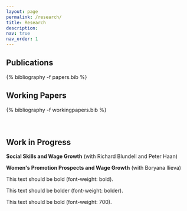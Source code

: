 ```yaml
---
layout: page
permalink: /research/
title: Research
description: 
nav: true
nav_order: 1
---
```


<!-- _pages/publications.md -->

<!-- Bibsearch Feature  {% include bib_search.liquid %}  -->


<div class="publications">
    <h2>Publications</h2>
    {% bibliography -f papers.bib %}
</div>

<div class="publications">
<h2>Working Papers</h2>
{% bibliography -f workingpapers.bib %}
</div>



<div style="height: 10mm;"></div>


<!-- inside div block in md file need to use html code -->
<div class="publications">
  <h2>Work in Progress</h2>

  <p><strong>Social Skills and Wage Growth</strong> (with Richard Blundell and Peter Haan)</p>

  <p><strong>Women's Promotion Prospects and Wage Growth</strong> (with Boryana Ilieva)</p>

  <p class="test-bold">This text should be bold (font-weight: bold).</p>
<p class="test-bolder">This text should be bolder (font-weight: bolder).</p>
<p class="test-700">This text should be bold (font-weight: 700).</p>
</div>